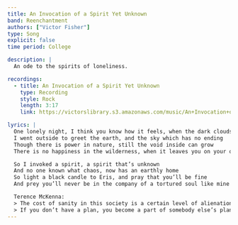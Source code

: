 ```yaml
---
title: An Invocation of a Spirit Yet Unknown
band: Reenchantment
authors: ["Victor Fisher"]
type: Song
explicit: false
time period: College

description: |
  An ode to the spirits of loneliness.

recordings:
  - title: An Invocation of a Spirit Yet Unknown
    type: Recording
    style: Rock
    length: 3:17
    link: https://victorslibrary.s3.amazonaws.com/music/An+Invocation+of+a+Spirit+Yet+Unknown/An+Invocation+of+a+Spirit+Yet+Unknown+(Heavy+Version).mp3

lyrics: |
  One lonely night, I think you know how it feels, when the dark clouds start descending
  I went outside to greet the earth, and the sky which has no ending
  Though there is power in nature, still the void inside can grow
  There is no happiness in the wilderness, when it leaves you on your own

  So I invoked a spirit, a spirit that’s unknown
  And no one known what chaos, now has an earthly home
  So light a black candle to Eris, and pray that you’ll be fine
  And prey you’ll never be in the company of a tortured soul like mine

  Terence McKenna:
  > The cost of sanity in this society is a certain level of alienation
  > If you don’t have a plan, you become a part of somebody else’s plan
---
```

